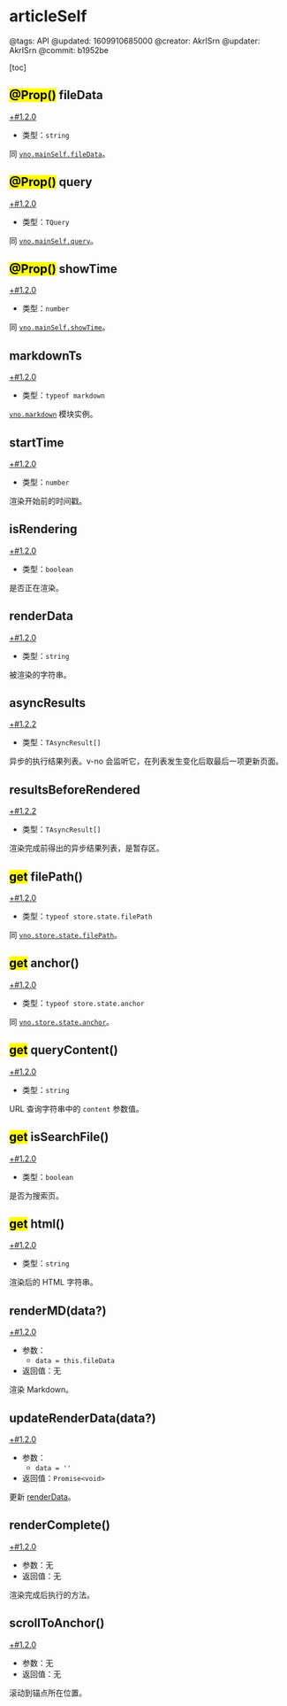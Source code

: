 # articleSelf

@tags: API
@updated: 1609910685000
@creator: AkrISrn
@updater: AkrISrn
@commit: b1952be

[toc]

## <mark>@Prop()</mark> fileData

[+#1.2.0](/snippets/version-when-last-update.md)

- 类型：`string`

同 [`vno.mainSelf.fileData`](/api/mainSelf.md "#h2-2")。

## <mark>@Prop()</mark> query

[+#1.2.0](/snippets/version-when-last-update.md)

- 类型：`TQuery`

同 [`vno.mainSelf.query`](/api/mainSelf.md "#h2-28")。

## <mark>@Prop()</mark> showTime

[+#1.2.0](/snippets/version-when-last-update.md)

- 类型：`number`

同 [`vno.mainSelf.showTime`](/api/mainSelf.md "#h2-16")。

## markdownTs

[+#1.2.0](/snippets/version-when-last-update.md)

- 类型：`typeof markdown`

[`vno.markdown`](/api/markdown.md "#") 模块实例。

## startTime

[+#1.2.0](/snippets/version-when-last-update.md)

- 类型：`number`

渲染开始前的时间戳。

## isRendering

[+#1.2.0](/snippets/version-when-last-update.md)

- 类型：`boolean`

是否正在渲染。

## renderData

[+#1.2.0](/snippets/version-when-last-update.md)

- 类型：`string`

被渲染的字符串。

## asyncResults

[+#1.2.2](/snippets/version-when-last-update.md)

- 类型：`TAsyncResult[]`

异步[](/docs/inline-script.md "#")的执行结果列表。v-no 会监听它，在列表发生变化后取最后一项更新页面。

## resultsBeforeRendered

[+#1.2.2](/snippets/version-when-last-update.md)

- 类型：`TAsyncResult[]`

渲染完成前得出的异步结果列表，是暂存区。

## <mark>get</mark> filePath()

[+#1.2.0](/snippets/version-when-last-update.md)

- 类型：`typeof store.state.filePath`

同 [`vno.store.state.filePath`](/api/store.md "#h2-1")。

## <mark>get</mark> anchor()

[+#1.2.0](/snippets/version-when-last-update.md)

- 类型：`typeof store.state.anchor`

同 [`vno.store.state.anchor`](/api/store.md "#h2-1")。

## <mark>get</mark> queryContent()

[+#1.2.0](/snippets/version-when-last-update.md)

- 类型：`string`

URL 查询字符串中的 `content` 参数值。

## <mark>get</mark> isSearchFile()

[+#1.2.0](/snippets/version-when-last-update.md)

- 类型：`boolean`

是否为搜索页。

## <mark>get</mark> html()

[+#1.2.0](/snippets/version-when-last-update.md)

- 类型：`string`

渲染后的 HTML 字符串。

## renderMD(data?)

[+#1.2.0](/snippets/version-when-last-update.md)

- 参数：
    - `data = this.fileData`
- 返回值：无

渲染 Markdown。

## updateRenderData(data?)

[+#1.2.0](/snippets/version-when-last-update.md)

- 参数：
    - `data = ''`
- 返回值：`Promise<void>`

更新 [renderData](/api/articleSelf.md "#h2-7")。

## renderComplete()

[+#1.2.0](/snippets/version-when-last-update.md)

- 参数：无
- 返回值：无

渲染完成后执行的方法。

## scrollToAnchor()

[+#1.2.0](/snippets/version-when-last-update.md)

- 参数：无
- 返回值：无

滚动到锚点所在位置。
